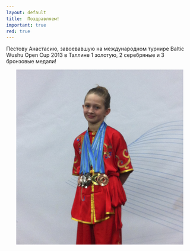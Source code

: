 ```yaml
---
layout: default
title:  Поздравляем!
important: true
red: true
---
```

Пестову Анастасию, завоевавшую на международном турнире Baltic Wushu Open Cup 2013 в Таллине 1 золотую, 2 серебряные и 3 бронзовые медали!
<center><img src='/huabao/ren/pestova.jpg' width='450'></center>
